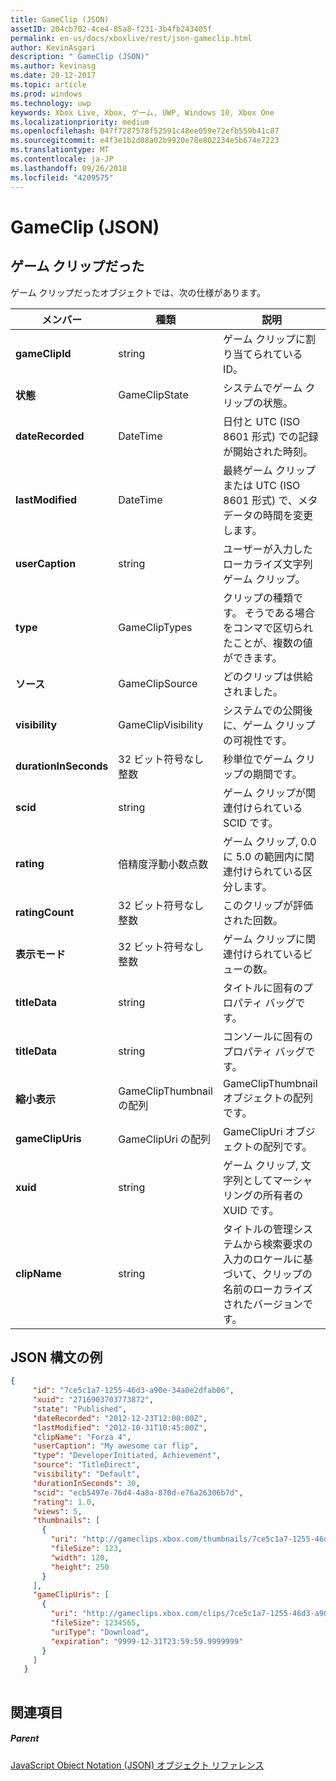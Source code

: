 ```yaml
---
title: GameClip (JSON)
assetID: 204cb702-4ce4-85a8-f231-3b4fb243405f
permalink: en-us/docs/xboxlive/rest/json-gameclip.html
author: KevinAsgari
description: " GameClip (JSON)"
ms.author: kevinasg
ms.date: 20-12-2017
ms.topic: article
ms.prod: windows
ms.technology: uwp
keywords: Xbox Live, Xbox, ゲーム, UWP, Windows 10, Xbox One
ms.localizationpriority: medium
ms.openlocfilehash: 047f7287578f52591c48ee059e72efb559b41c87
ms.sourcegitcommit: e4f3e1b2d08a02b9920e78e802234e5b674e7223
ms.translationtype: MT
ms.contentlocale: ja-JP
ms.lasthandoff: 09/26/2018
ms.locfileid: "4209575"
---
```

# <a name="gameclip-json"></a>GameClip (JSON)
 
<a id="ID4EO"></a>

 
## <a name="gameclip"></a>ゲーム クリップだった
 
ゲーム クリップだったオブジェクトでは、次の仕様があります。
 
| メンバー| 種類| 説明| 
| --- | --- | --- | 
| <b>gameClipId</b>| string| ゲーム クリップに割り当てられている ID。| 
| <b>状態</b>| GameClipState| システムでゲーム クリップの状態。| 
| <b>dateRecorded</b>| DateTime| 日付と UTC (ISO 8601 形式) での記録が開始された時刻。| 
| <b>lastModified</b>| DateTime| 最終ゲーム クリップまたは UTC (ISO 8601 形式) で、メタデータの時間を変更します。| 
| <b>userCaption</b>| string| ユーザーが入力したローカライズ文字列ゲーム クリップ。| 
| <b>type</b>| GameClipTypes| クリップの種類です。 そうである場合をコンマで区切られたことが、複数の値ができます。| 
| <b>ソース</b>| GameClipSource| どのクリップは供給されました。| 
| <b>visibility</b>| GameClipVisibility| システムでの公開後に、ゲーム クリップの可視性です。| 
| <b>durationInSeconds</b>| 32 ビット符号なし整数| 秒単位でゲーム クリップの期間です。| 
| <b>scid</b>| string| ゲーム クリップが関連付けられている SCID です。| 
| <b>rating</b>| 倍精度浮動小数点数| ゲーム クリップ, 0.0 に 5.0 の範囲内に関連付けられている区分します。| 
| <b>ratingCount</b>| 32 ビット符号なし整数| このクリップが評価された回数。| 
| <b>表示モード</b>| 32 ビット符号なし整数| ゲーム クリップに関連付けられているビューの数。| 
| <b>titleData</b>| string| タイトルに固有のプロパティ バッグです。| 
| <b>titleData</b>| string| コンソールに固有のプロパティ バッグです。| 
| <b>縮小表示</b>| GameClipThumbnail の配列| GameClipThumbnail オブジェクトの配列です。| 
| <b>gameClipUris</b>| GameClipUri の配列| GameClipUri オブジェクトの配列です。| 
| <b>xuid</b>| string| ゲーム クリップ, 文字列としてマーシャ リングの所有者の XUID です。| 
| <b>clipName</b>| string| タイトルの管理システムから検索要求の入力のロケールに基づいて、クリップの名前のローカライズされたバージョンです。| 
  
<a id="ID4ERH"></a>

 
## <a name="sample-json-syntax"></a>JSON 構文の例
 

```json
{
     "id": "7ce5c1a7-1255-46d3-a90e-34a0e2dfab06",
     "xuid": "2716903703773872",
     "state": "Published", 
     "dateRecorded": "2012-12-23T12:00:00Z",
     "lastModified": "2012-10-31T10:45:00Z",
     "clipName": "Forza 4",
     "userCaption": "My awesome car flip",
     "type": "DeveloperInitiated, Achievement",
     "source": "TitleDirect",
     "visibility": "Default",
     "durationInSeconds": 30,
     "scid": "ecb5497e-76d4-4a8a-870d-e76a26306b7d",
     "rating": 1.0,
     "views": 5,
     "thumbnails": [
       {
         "uri": "http://gameclips.xbox.com/thumbnails/7ce5c1a7-1255-46d3-a90e-34a0e2dfab06/small.jpg",
         "fileSize": 123,
         "width": 120,
         "height": 250
       }
     ],
     "gameClipUris": [
       {
         "uri": "http://gameclips.xbox.com/clips/7ce5c1a7-1255-46d3-a90e-34a0e2dfab06/clip.mp4",
         "fileSize": 1234565,
         "uriType": "Download",
         "expiration": "9999-12-31T23:59:59.9999999"
       }
     ]
   }
    
```

  
<a id="ID4E1H"></a>

 
## <a name="see-also"></a>関連項目
 
<a id="ID4E3H"></a>

 
##### <a name="parent"></a>Parent 

[JavaScript Object Notation (JSON) オブジェクト リファレンス](atoc-xboxlivews-reference-json.md)

   